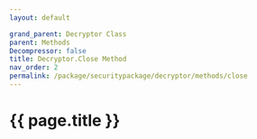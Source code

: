 ```yaml
---
layout: default

grand_parent: Decryptor Class
parent: Methods
Decompressor: false
title: Decryptor.Close Method
nav_order: 2
permalink: /package/securitypackage/decryptor/methods/close
---
```

# {{ page.title }}